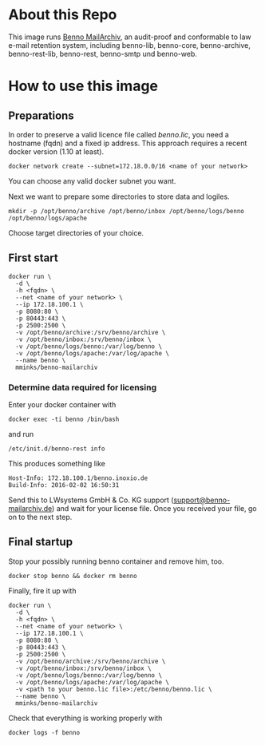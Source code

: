 # About this Repo

This image runs [Benno MailArchiv](http://www.benno-mailarchiv.de/), an audit-proof and conformable to law e-mail retention system, including benno-lib, benno-core, benno-archive, benno-rest-lib, benno-rest, benno-smtp und benno-web.

# How to use this image

## Preparations

In order to preserve a valid licence file called *benno.lic*, you need a hostname (fqdn) and a fixed ip address. This approach requires a recent docker version (1.10 at least).

```
docker network create --subnet=172.18.0.0/16 <name of your network>
```

You can choose any valid docker subnet you want.

Next we want to prepare some directories to store data and logiles.

```
mkdir -p /opt/benno/archive /opt/benno/inbox /opt/benno/logs/benno /opt/benno/logs/apache
```

Choose target directories of your choice.

## First start

```
docker run \
  -d \
  -h <fqdn> \
  --net <name of your network> \
  --ip 172.18.100.1 \
  -p 8080:80 \
  -p 80443:443 \
  -p 2500:2500 \
  -v /opt/benno/archive:/srv/benno/archive \
  -v /opt/benno/inbox:/srv/benno/inbox \
  -v /opt/benno/logs/benno:/var/log/benno \
  -v /opt/benno/logs/apache:/var/log/apache \
  --name benno \
  mminks/benno-mailarchiv
```

### Determine data required for licensing

Enter your docker container with

```
docker exec -ti benno /bin/bash
```

and run

```
/etc/init.d/benno-rest info
```

This produces something like

```
Host-Info: 172.18.100.1/benno.inoxio.de
Build-Info: 2016-02-02 16:50:31
```

Send this to LWsystems GmbH & Co. KG support (support@benno-mailarchiv.de) and wait for your license file. Once you received your file, go on to the next step.

## Final startup

Stop your possibly running benno container and remove him, too.

```
docker stop benno && docker rm benno
```

Finally, fire it up with

```
docker run \
  -d \
  -h <fqdn> \
  --net <name of your network> \
  --ip 172.18.100.1 \
  -p 8080:80 \
  -p 80443:443 \
  -p 2500:2500 \
  -v /opt/benno/archive:/srv/benno/archive \
  -v /opt/benno/inbox:/srv/benno/inbox \
  -v /opt/benno/logs/benno:/var/log/benno \
  -v /opt/benno/logs/apache:/var/log/apache \
  -v <path to your benno.lic file>:/etc/benno/benno.lic \
  --name benno \
  mminks/benno-mailarchiv
```

Check that everything is working properly with

```
docker logs -f benno
```
